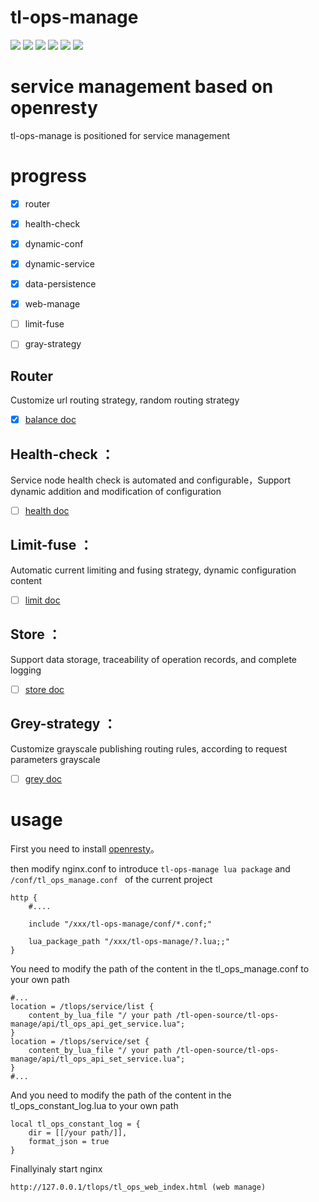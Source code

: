 # tl-ops-manage

[![](https://img.shields.io/badge/base-openresty-blue)](https://openresty.org/cn/)
[![](https://img.shields.io/badge/dynamic-conf-blue)](https://github.com/iamtsm/tl-ops-manage)
[![](https://img.shields.io/badge/webmanage-support-blue)](https://github.com/iamtsm/tl-ops-manage)
[![](https://img.shields.io/badge/healthcheck-100%-green)](https://github.com/iamtsm/tl-ops-manage/blob/main/doc/tl-ops-health.md)
[![](https://img.shields.io/badge/balance-100%-green)](https://github.com/iamtsm/tl-ops-manage/blob/main/doc/tl-ops-balance.md)
[![](https://img.shields.io/badge/limit-10%-red)](https://github.com/iamtsm/tl-ops-manage/blob/main/doc/tl-ops-limit.md)

# service management based on openresty

tl-ops-manage is positioned for service management


# progress

- [x] router
- [x] health-check
- [x] dynamic-conf
- [x] dynamic-service
- [x] data-persistence
- [x] web-manage
- [ ] limit-fuse
- [ ] gray-strategy


## Router

Customize url routing strategy, random routing strategy

- [x] [balance doc](doc/tl-ops-balance.md)

## Health-check ： 

Service node health check is automated and configurable，Support dynamic addition and modification of configuration

- [ ] [health doc](doc/tl-ops-health.md)


## Limit-fuse ：

Automatic current limiting and fusing strategy, dynamic configuration content

- [ ] [limit doc](doc/tl-ops-limit.md)

## Store ：

Support data storage, traceability of operation records, and complete logging

- [ ] [store doc](doc/tl-ops-store.md)

## Grey-strategy ：

Customize grayscale publishing routing rules, according to request parameters grayscale

- [ ] [grey doc](doc/tl-ops-grey.md)


# usage

First you need to install [openresty](https://openresty.org/cn/installation.html)。

then modify nginx.conf to introduce `tl-ops-manage lua package` and `/conf/tl_ops_manage.conf ` of the current project


    http {
        #....

        include "/xxx/tl-ops-manage/conf/*.conf;"

        lua_package_path "/xxx/tl-ops-manage/?.lua;;"
    }

You need to modify the path of the content in the tl_ops_manage.conf to your own path

    #...
    location = /tlops/service/list {
		content_by_lua_file "/ your path /tl-open-source/tl-ops-manage/api/tl_ops_api_get_service.lua";
	}
	location = /tlops/service/set {
		content_by_lua_file "/ your path /tl-open-source/tl-ops-manage/api/tl_ops_api_set_service.lua";
	}
    #...

And you need to modify the path of the content in the tl_ops_constant_log.lua to your own path

    local tl_ops_constant_log = {
        dir = [[/your path/]],
        format_json = true
    }

Finallyinaly start nginx

    http://127.0.0.1/tlops/tl_ops_web_index.html (web manage)